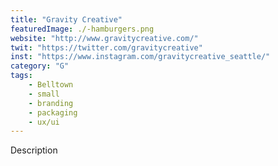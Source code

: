 ```yaml
---
title: "Gravity Creative"
featuredImage: ./-hamburgers.png
website: "http://www.gravitycreative.com/"
twit: "https://twitter.com/gravitycreative"
inst: "https://www.instagram.com/gravitycreative_seattle/"
category: "G"
tags:
    - Belltown
    - small
    - branding
    - packaging
    - ux/ui
---
```


Description
